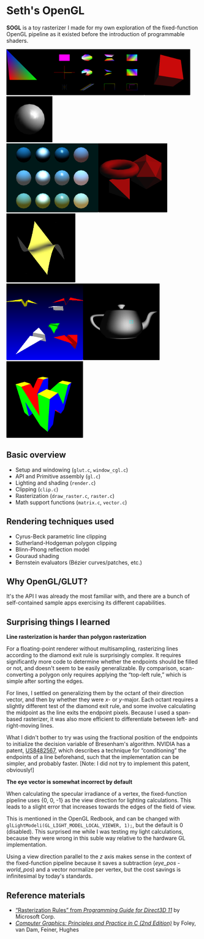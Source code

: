 Seth's OpenGL
========================
**SOGL** is a toy rasterizer I made for my own exploration of the fixed-function OpenGL pipeline as it existed before the introduction of programmable shaders.

<img src="sample/screenshot/simple.png" height="120" alt="simple"
/><img src="sample/screenshot/prim.png" height="120" alt="prim"
/><img src="sample/screenshot/cube.png" height="120" alt="cube"
/><img src="sample/screenshot/sphere.png" height="120" alt="sphere"
/><br /><img src="sample/screenshot/material.png" height="180" alt="material"
/><img src="sample/screenshot/scene.png" height="180" alt="scene"
/><img src="sample/screenshot/eval.png" height="180" alt="eval"
/><br /><img src="sample/screenshot/glutplane.png" height="200" alt="glutplane"
/><img src="sample/screenshot/movelight.png" height="200" alt="movelight"
/><img src="sample/screenshot/n64.png" height="200" alt="n64" />

Basic overview
--------------
* Setup and windowing (`glut.c`, `window_cgl.c`)
* API and Primitive assembly (`gl.c`)
* Lighting and shading (`render.c`)
* Clipping (`clip.c`)
* Rasterization (`draw_raster.c`, `raster.c`)
* Math support functions (`matrix.c`, `vector.c`)

Rendering techniques used
-------------------------
* Cyrus-Beck parametric line clipping
* Sutherland-Hodgeman polygon clipping
* Blinn-Phong reflection model
* Gouraud shading
* Bernstein evaluators (Bézier curves/patches, etc.)

Why OpenGL/GLUT?
----------------
It's the API I was already the most familiar with, and there are a bunch of self-contained sample apps exercising its different capabilities.

Surprising things I learned
---------------------------
**Line rasterization is harder than polygon rasterization**

For a floating-point renderer without multisampling, rasterizing lines according to the diamond exit rule is surprisingly complex. It requires significantly more code to determine whether the endpoints should be filled or not, and doesn't seem to be easily generalizable. By comparison, scan-converting a polygon only requires applying the “top-left rule,” which is simple after sorting the edges.

For lines, I settled on generalizing them by the octant of their direction vector, and then by whether they were *x*- or *y*-major. Each octant requires a slightly different test of the diamond exit rule, and some involve calculating the midpoint as the line exits the endpoint pixels. Because I used a span-based rasterizer, it was also more efficient to differentiate between left- and right-moving lines.

What I didn't bother to try was using the fractional position of the endpoints to initialize the decision variable of Bresenham's algorithm. NVIDIA has a patent, [US8482567](https://patents.google.com/patent/US8482567), which describes a technique for “conditioning” the endpoints of a line beforehand, such that the implementation can be simpler, and probably faster. [Note: I did not try to implement this patent, obviously!]

**The eye vector is somewhat incorrect by default**

When calculating the specular irradiance of a vertex, the fixed-function pipeline uses {0, 0, -1} as the view direction for lighting calculations. This leads to a slight error that increases towards the edges of the field of view.

This is mentioned in the OpenGL Redbook, and can be changed with `glLightModeli(GL_LIGHT_MODEL_LOCAL_VIEWER, 1);`, but the default is 0 (disabled). This surprised me while I was testing my light calculations, because they were wrong in this suble way relative to the hardware GL implementation.

Using a view direction parallel to the *z* axis makes sense in the context of the fixed-function pipeline because it saves a subtraction (*eye_pos* - *world_pos*) and a vector normalize per vertex, but the cost savings is infinitesimal by today's standards.

Reference materials
-------------------
* [“Rasterization Rules” from _Programming Guide for Direct3D 11_](https://docs.microsoft.com/en-us/windows/desktop/direct3d11/d3d10-graphics-programming-guide-rasterizer-stage-rules#triangle-rasterization-rules-without-multisampling) by Microsoft Corp.
* [_Computer Graphics: Principles and Practice in C (2nd Edition)_](https://www.pearson.com/us/higher-education/product/Foley-Computer-Graphics-Principles-and-Practice-in-C-2nd-Edition/9780201848403.html) by Foley, van Dam, Feiner, Hughes
